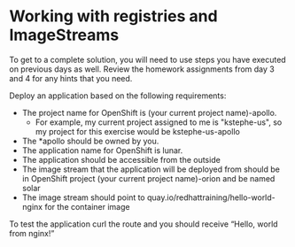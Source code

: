 # Working with registries and ImageStreams

To get to a complete solution, you will need to use steps you have executed on previous days as well. Review the homework assignments from day 3 and 4 for any hints that you need.

Deploy an application based on the following requirements:
* The project name for OpenShift is (your current project name)-apollo.
    * For example, my current project assigned to me is "kstephe-us", so my project for this exercise would be kstephe-us-apollo
* The \*apollo should be owned by you.
* The application name for OpenShift is lunar.
* The application should be accessible from the outside
* The image stream that the application will be deployed from should be in OpenShift project (your current project name)-orion and be named solar
* The image stream should point to quay.io/redhattraining/hello-world-nginx for the container image

To test the application curl the route and you should receive “Hello, world from nginx!”
